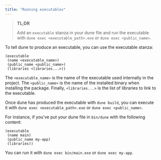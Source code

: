 ```yaml
---
title: "Running executables"
---
```


> **TL;DR**
> 
> Add an `executable` stanza in your dune file and run the executable with `dune exec <executable_path>.exe` or `dune exec <public_name>`.

To tell dune to produce an executable, you can use the executable stanza:

```dune
(executable
 (name <executable_name>)
 (public_name <public_name>)
 (libraries <libraries...>))
```

The `<executable_name>` is the name of the executable used internally in the project.
The `<public_name>` is the name of the installed binary when installing the package.
Finally, `<libraries...>` is the list of libraries to link to the executable.

Once dune has produced the executable with `dune build`, you can execute it with `dune exec <executable_path>.exe` or `dune exec <public_name>`.

For instance, if you've put your dune file in `bin/dune` with the following content:

```dune
(executable
 (name main)
 (public_name my-app)
 (libraries))
```

You can run it with `dune exec bin/main.exe` or `dune exec my-app`.

